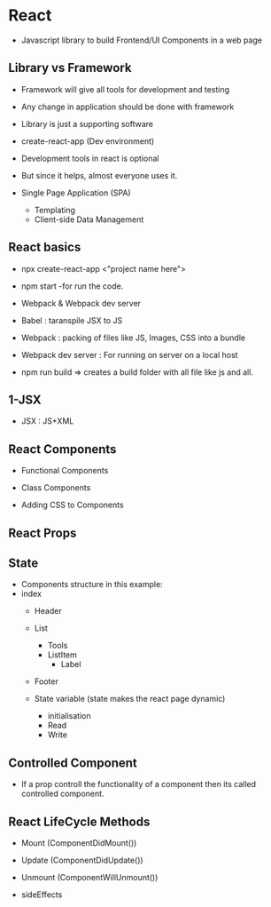 # React
- Javascript library to build Frontend/UI Components in a web page

## Library vs Framework
- Framework will give all tools for development and testing
- Any change in application should be done with framework
- Library is just a supporting software

- create-react-app (Dev environment)

- Development tools in react is optional
- But since it helps, almost everyone uses it.

- Single Page Application (SPA)
  - Templating
  - Client-side Data Management

## React basics
- npx create-react-app <"project name here">
- npm start  -for run the code.

- Webpack & Webpack dev server
- Babel : taranspile JSX to JS
- Webpack : packing of files like JS, Images, CSS into a bundle 
- Webpack dev server : For running on server on a local host

- npm run build   => creates a build folder with all file like js and all.

## 1-JSX
- JSX : JS+XML

## React Components
- Functional Components
- Class Components

- Adding CSS to Components

## React Props

## State
- Components structure in this example:
- index
  - Header
  - List
    - Tools
    - ListItem
      - Label
  - Footer

  - State variable (state makes the react page dynamic)
    - initialisation
    - Read
    - Write

## Controlled Component
- If a prop controll the functionality of a component then its called controlled component.

## React LifeCycle Methods
- Mount (ComponentDidMount())
- Update (ComponentDidUpdate())
- Unmount (ComponentWillUnmount())

- sideEffects
